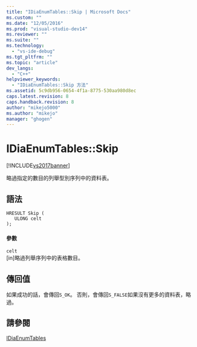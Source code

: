 ```yaml
---
title: "IDiaEnumTables::Skip | Microsoft Docs"
ms.custom: ""
ms.date: "12/05/2016"
ms.prod: "visual-studio-dev14"
ms.reviewer: ""
ms.suite: ""
ms.technology: 
  - "vs-ide-debug"
ms.tgt_pltfrm: ""
ms.topic: "article"
dev_langs: 
  - "C++"
helpviewer_keywords: 
  - "IDiaEnumTables::Skip 方法"
ms.assetid: 5c9db956-0654-4f1a-8775-530aa980d8ec
caps.latest.revision: 8
caps.handback.revision: 8
author: "mikejo5000"
ms.author: "mikejo"
manager: "ghogen"
---
```

# IDiaEnumTables::Skip
[!INCLUDE[vs2017banner](../../code-quality/includes/vs2017banner.md)]

略過指定的數目的列舉型別序列中的資料表。  
  
## 語法  
  
```cpp#  
HRESULT Skip (   
   ULONG celt  
);  
```  
  
#### 參數  
 `celt`  
 \[in\]略過列舉序列中的表格數目。  
  
## 傳回值  
 如果成功的話，會傳回`S_OK`。 否則，會傳回`S_FALSE`如果沒有更多的資料表，略過。  
  
## 請參閱  
 [IDiaEnumTables](../../debugger/debug-interface-access/idiaenumtables.md)